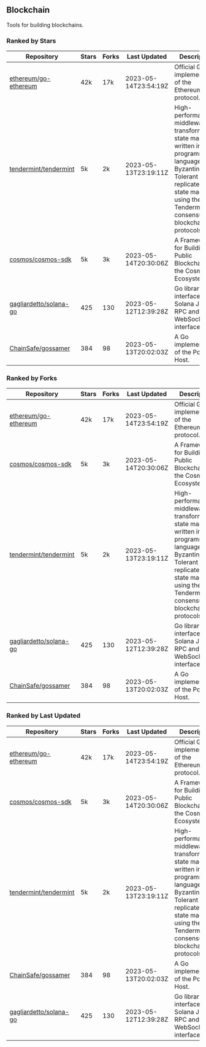 ## Blockchain

Tools for building blockchains.

### Ranked by Stars

| Repository | Stars | Forks | Last Updated | Description | 
|------------|-------|-------|--------------|-------------|
| [ethereum/go-ethereum](https://github.com/ethereum/go-ethereum) | 42k | 17k | 2023-05-14T23:54:19Z |  Official Go implementation of the Ethereum protocol. |
| [tendermint/tendermint](https://github.com/tendermint/tendermint) | 5k | 2k | 2023-05-13T23:19:11Z |  High-performance middleware for transforming a state machine written in any programming language into a Byzantine Fault Tolerant replicated state machine using the Tendermint consensus and blockchain protocols. |
| [cosmos/cosmos-sdk](https://github.com/cosmos/cosmos-sdk) | 5k | 3k | 2023-05-14T20:30:06Z |  A Framework for Building Public Blockchains in the Cosmos Ecosystem. |
| [gagliardetto/solana-go](https://github.com/gagliardetto/solana-go) | 425 | 130 | 2023-05-12T12:39:28Z |  Go library to interface with Solana JSON RPC and WebSocket interfaces. |
| [ChainSafe/gossamer](https://github.com/ChainSafe/gossamer) | 384 | 98 | 2023-05-13T20:02:03Z |  A Go implementation of the Polkadot Host. |

### Ranked by Forks

| Repository | Stars | Forks | Last Updated | Description | 
|------------|-------|-------|--------------|-------------|
| [ethereum/go-ethereum](https://github.com/ethereum/go-ethereum) | 42k | 17k | 2023-05-14T23:54:19Z |  Official Go implementation of the Ethereum protocol. |
| [cosmos/cosmos-sdk](https://github.com/cosmos/cosmos-sdk) | 5k | 3k | 2023-05-14T20:30:06Z |  A Framework for Building Public Blockchains in the Cosmos Ecosystem. |
| [tendermint/tendermint](https://github.com/tendermint/tendermint) | 5k | 2k | 2023-05-13T23:19:11Z |  High-performance middleware for transforming a state machine written in any programming language into a Byzantine Fault Tolerant replicated state machine using the Tendermint consensus and blockchain protocols. |
| [gagliardetto/solana-go](https://github.com/gagliardetto/solana-go) | 425 | 130 | 2023-05-12T12:39:28Z |  Go library to interface with Solana JSON RPC and WebSocket interfaces. |
| [ChainSafe/gossamer](https://github.com/ChainSafe/gossamer) | 384 | 98 | 2023-05-13T20:02:03Z |  A Go implementation of the Polkadot Host. |

### Ranked by Last Updated

| Repository | Stars | Forks | Last Updated | Description | 
|------------|-------|-------|--------------|-------------|
| [ethereum/go-ethereum](https://github.com/ethereum/go-ethereum) | 42k | 17k | 2023-05-14T23:54:19Z |  Official Go implementation of the Ethereum protocol. |
| [cosmos/cosmos-sdk](https://github.com/cosmos/cosmos-sdk) | 5k | 3k | 2023-05-14T20:30:06Z |  A Framework for Building Public Blockchains in the Cosmos Ecosystem. |
| [tendermint/tendermint](https://github.com/tendermint/tendermint) | 5k | 2k | 2023-05-13T23:19:11Z |  High-performance middleware for transforming a state machine written in any programming language into a Byzantine Fault Tolerant replicated state machine using the Tendermint consensus and blockchain protocols. |
| [ChainSafe/gossamer](https://github.com/ChainSafe/gossamer) | 384 | 98 | 2023-05-13T20:02:03Z |  A Go implementation of the Polkadot Host. |
| [gagliardetto/solana-go](https://github.com/gagliardetto/solana-go) | 425 | 130 | 2023-05-12T12:39:28Z |  Go library to interface with Solana JSON RPC and WebSocket interfaces. |

